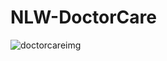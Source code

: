 # NLW-DoctorCare
![doctorcareimg](https://user-images.githubusercontent.com/104202323/173189357-076c7172-4c7f-4b6e-a929-3d1b1eab50bf.png)

